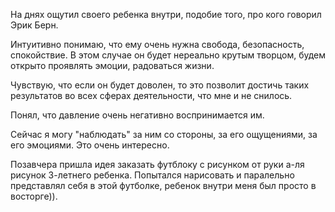 На днях ощутил своего ребенка внутри, подобие того, про кого говорил Эрик Берн.

Интуитивно понимаю, что ему очень нужна свобода, безопасность, спокойствие. В этом случае он будет нереально крутым творцом, будем открыто проявлять эмоции, радоваться жизни. 

Чувствую, что если он будет доволен, то это позволит достичь таких результатов во всех сферах деятельности, что мне и не снилось.

Понял, что давление очень негативно воспринимается им.

Сейчас я могу "наблюдать" за ним со стороны, за его ощущениями, за его эмоциями. Это очень интересно.

Позавчера пришла идея заказать футблоку с рисунком от руки а-ля рисунок 3-летнего ребенка. Попытался нарисовать и паралельно представлял себя в этой футболке, ребенок внутри меня был просто в восторге)).